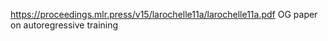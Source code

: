 https://proceedings.mlr.press/v15/larochelle11a/larochelle11a.pdf
OG paper on autoregressive training